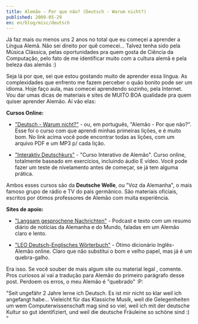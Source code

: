 ```yaml
---
title: Alemão - Por que não? (Deutsch - Warum nicht?)
published: 2009-05-29
en: en/blog/misc/deutsch
---
```


Já faz mais ou menos uns 2 anos no total que eu começei a aprender a Língua Alemã.
Não sei direito por quê comecei...
Talvez tenha sido pela Música Clássica, pelas oportunidades pra quem gosta de Ciência da Computação, pelo fato de me identificar muito com a cultura alemã e pela beleza das alemãs :)

Seja lá por que, sei que estou gostando muito de aprender essa língua.
As complexidades que enfrento me fazem perceber o quão bonito pode ser um idioma.
Hoje faço aula, mas comecei aprendendo sozinho, pela Internet.
Vou dar umas dicas de materiais e sites de MUITO BOA qualidade pra quem quiser aprender Alemão. Aí vão elas:

<!--more-->

**Cursos Online:**

  * ["Deutsch - Warum nicht?"][1] - ou, em português, "Alemão - Por que não?". 
    Esse foi o curso com que aprendi minhas primeiras lições, e é muito bom. 
    No link acima você pode encontrar todas as lições, com um arquivo PDF e um MP3 p/ cada lição.

  * ["Interaktiv Deutschkurs"][2] - "Curso Interativo de Alemão". 
    Curso online, totalmente baseado em exercícios, incluindo áudio E vídeo. 
    Você pode fazer um teste de nivelamento antes de começar, se já tem alguma prática.

[1]: <http://www.dw-world.de/dw/0,,2548,00.html>
[2]: <http://deutschkurse.dw-world.de/KursPlattform/WebObjects/KursPlattform.woa/wo/4.1>

Ambos esses cursos são da **Deutsche Welle**, ou "Voz da Alemanha", o mais famoso grupo de rádio e TV do país germânico.
São materiais oficiais, escritos por ótimos professores de Alemão com muita experiência.

**Sites de apoio:**

 * ["Langsam gesprochene Nachrichten"][3] - Podcast e texto com um resumo diário de notícias da Alemanha e do Mundo,
   faladas em um Alemão claro e lento.

 * ["LEO Deutsch-Englisches Wörterbuch"][4] - Ótimo dicionário Inglês-Alemão online. 
   Claro que não substitui o bom e velho papel, mas já é um quebra-galho.

[3]: <http://www.dw-world.de/dw/article/0,2144,2925601,00.html>
[4]: <http://dict.leo.org/>

Era isso.
Se você souber de mais algum site ou material legal , comente.
Pros curiosos aí vai a tradução para Alemão do primeiro parágrafo desse post.
Perdoem os erros, o meu Alemão é "quebrado" :P:

"Seit ungefähr 2 Jahre lerne ich Deutsch. 
Es ist mir nicht so klar weil ich angefangt habe... 
Vieleicht für das Klassiche Musik, weil die Gelegenheiten um wem Computerwissenschaft mag sind so viel,
weil ich mit der deutsche Kultur so gut identifiziert, und weil die deutsche Fräuleine so schöne sind :) "

